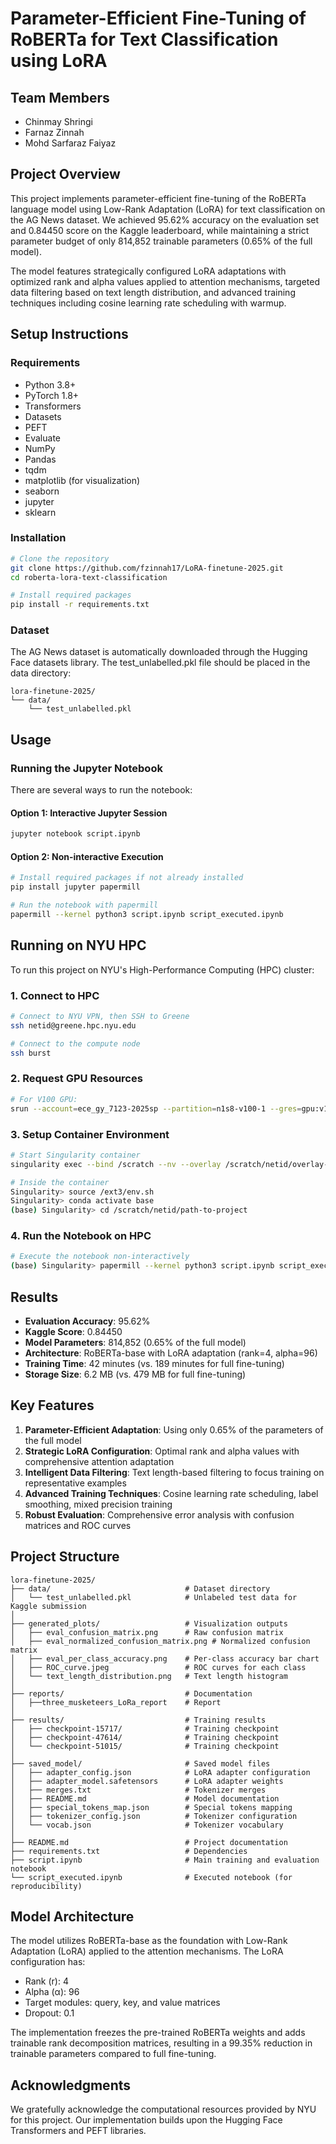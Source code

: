 # Parameter-Efficient Fine-Tuning of RoBERTa for Text Classification using LoRA

## Team Members
- Chinmay Shringi
- Farnaz Zinnah
- Mohd Sarfaraz Faiyaz

## Project Overview
This project implements parameter-efficient fine-tuning of the RoBERTa language model using Low-Rank Adaptation (LoRA) for text classification on the AG News dataset. We achieved 95.62% accuracy on the evaluation set and 0.84450 score on the Kaggle leaderboard, while maintaining a strict parameter budget of only 814,852 trainable parameters (0.65% of the full model).

The model features strategically configured LoRA adaptations with optimized rank and alpha values applied to attention mechanisms, targeted data filtering based on text length distribution, and advanced training techniques including cosine learning rate scheduling with warmup.

## Setup Instructions

### Requirements
- Python 3.8+
- PyTorch 1.8+
- Transformers
- Datasets
- PEFT
- Evaluate
- NumPy
- Pandas
- tqdm
- matplotlib (for visualization)
- seaborn
- jupyter
- sklearn

### Installation
```bash
# Clone the repository
git clone https://github.com/fzinnah17/LoRA-finetune-2025.git
cd roberta-lora-text-classification

# Install required packages
pip install -r requirements.txt
```

### Dataset
The AG News dataset is automatically downloaded through the Hugging Face datasets library. The test_unlabelled.pkl file should be placed in the data directory:
```
lora-finetune-2025/
└── data/
    └── test_unlabelled.pkl
```

## Usage

### Running the Jupyter Notebook
There are several ways to run the notebook:

#### Option 1: Interactive Jupyter Session
```bash
jupyter notebook script.ipynb
```

#### Option 2: Non-interactive Execution
```bash
# Install required packages if not already installed
pip install jupyter papermill

# Run the notebook with papermill
papermill --kernel python3 script.ipynb script_executed.ipynb
```

## Running on NYU HPC

To run this project on NYU's High-Performance Computing (HPC) cluster:

### 1. Connect to HPC
```bash
# Connect to NYU VPN, then SSH to Greene
ssh netid@greene.hpc.nyu.edu

# Connect to the compute node
ssh burst
```

### 2. Request GPU Resources
```bash
# For V100 GPU:
srun --account=ece_gy_7123-2025sp --partition=n1s8-v100-1 --gres=gpu:v100:1 --time=04:00:00 --pty /bin/bash
```

### 3. Setup Container Environment
```bash
# Start Singularity container
singularity exec --bind /scratch --nv --overlay /scratch/netid/overlay-25GB-500K.ext3:rw /scratch/netid/cuda11.8.86-cudnn8.7-devel-ubuntu22.04.2.sif /bin/bash

# Inside the container
Singularity> source /ext3/env.sh
Singularity> conda activate base
(base) Singularity> cd /scratch/netid/path-to-project
```

### 4. Run the Notebook on HPC
```bash
# Execute the notebook non-interactively
(base) Singularity> papermill --kernel python3 script.ipynb script_executed.ipynb
```

## Results
- **Evaluation Accuracy**: 95.62%
- **Kaggle Score**: 0.84450
- **Model Parameters**: 814,852 (0.65% of the full model)
- **Architecture**: RoBERTa-base with LoRA adaptation (rank=4, alpha=96)
- **Training Time**: 42 minutes (vs. 189 minutes for full fine-tuning)
- **Storage Size**: 6.2 MB (vs. 479 MB for full fine-tuning)

## Key Features
1. **Parameter-Efficient Adaptation**: Using only 0.65% of the parameters of the full model
2. **Strategic LoRA Configuration**: Optimal rank and alpha values with comprehensive attention adaptation
3. **Intelligent Data Filtering**: Text length-based filtering to focus training on representative examples
4. **Advanced Training Techniques**: Cosine learning rate scheduling, label smoothing, mixed precision training
5. **Robust Evaluation**: Comprehensive error analysis with confusion matrices and ROC curves

## Project Structure
```
lora-finetune-2025/
├── data/                              # Dataset directory
│   └── test_unlabelled.pkl            # Unlabeled test data for Kaggle submission
│
├── generated_plots/                   # Visualization outputs
│   ├── eval_confusion_matrix.png      # Raw confusion matrix
│   ├── eval_normalized_confusion_matrix.png # Normalized confusion matrix
│   ├── eval_per_class_accuracy.png    # Per-class accuracy bar chart
│   ├── ROC_curve.jpeg                 # ROC curves for each class
│   └── text_length_distribution.png   # Text length histogram
│
├── reports/                           # Documentation
│   ├──three_musketeers_LoRa_report    # Report
│  
├── results/                           # Training results
│   ├── checkpoint-15717/              # Training checkpoint
│   ├── checkpoint-47614/              # Training checkpoint
│   └── checkpoint-51015/              # Training checkpoint
│
├── saved_model/                       # Saved model files
│   ├── adapter_config.json            # LoRA adapter configuration
│   ├── adapter_model.safetensors      # LoRA adapter weights
│   ├── merges.txt                     # Tokenizer merges
│   ├── README.md                      # Model documentation
│   ├── special_tokens_map.json        # Special tokens mapping
│   ├── tokenizer_config.json          # Tokenizer configuration
│   └── vocab.json                     # Tokenizer vocabulary
│
├── README.md                          # Project documentation
├── requirements.txt                   # Dependencies
├── script.ipynb                       # Main training and evaluation notebook
└── script_executed.ipynb              # Executed notebook (for reproducibility)
```

## Model Architecture
The model utilizes RoBERTa-base as the foundation with Low-Rank Adaptation (LoRA) applied to the attention mechanisms. The LoRA configuration has:
- Rank (r): 4
- Alpha (α): 96
- Target modules: query, key, and value matrices
- Dropout: 0.1

The implementation freezes the pre-trained RoBERTa weights and adds trainable rank decomposition matrices, resulting in a 99.35% reduction in trainable parameters compared to full fine-tuning.

## Acknowledgments
We gratefully acknowledge the computational resources provided by NYU for this project. Our implementation builds upon the Hugging Face Transformers and PEFT libraries.